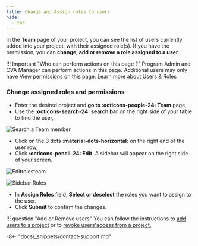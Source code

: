```yaml
---
title: Change and Assign roles to users
hide:
  - toc
---
```


In the **Team** page of your project, you can see the list of users currently added into your project, with their assigned role(s). If you have the permission, you can **change, add or remove a role assigned to a user**.

!!! Important "Who can perform actions on this page ?"
    Program Admin and CVA Manager can perform actions in this page.
    Additional users may only have View permissions on this page. [Learn more about Users & Roles](../users/users-roles-page.md)

### Change assigned roles and permissions

- Enter the desired project and **go to :octicons-people-24: Team** page,
- Use the **:octicons-search-24: search bar** on the right side of your table to find the user,

![Search a Team member](../assets/img/SearchTeammembers.png)

- Click on the 3 dots **:material-dots-horizontal:**  on the right end of the user row,
- Click **:octicons-pencil-24: Edit**. A sidebar will appear on the right side of your screen.

![Editrolesteam](../assets/img/Editrolesteam.png)

![Sidebar Roles](../assets/img/TeamRolesSideBar.png)

- In **Assign Roles** field, **Select or deselect** the roles you want to assign to the user.
- Click **Submit** to confirm the changes.

!!! question "Add or Remove users"
    You can follow the instructions to [add users to a project](../team/add-team-members.md) or to [revoke users'access from a project.](../team/remove-team-members-program.md)

-8<- "docs/_snippets/contact-support.md"
